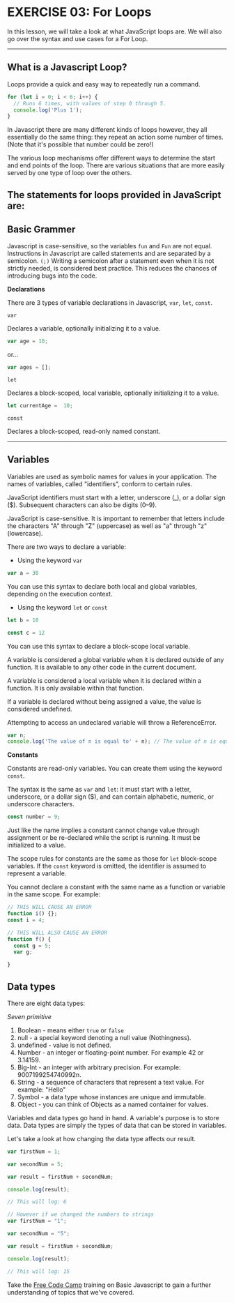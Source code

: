# EXERCISE 03: For Loops

In this lesson, we will take a look at what JavaScript loops are. We will also go over the syntax and use cases for a For Loop.

---

## What is a Javascript Loop?

Loops provide a quick and easy way to repeatedly run a command.

```javascript
for (let i = 0; i < 6; i++) {
  // Runs 6 times, with values of step 0 through 5.
  console.log('Plus 1');
}

```
In Javascript there are many different kinds of loops however, they all essentially do the same thing: they repeat an action some number of times. (Note that it's possible that number could be zero!)

The various loop mechanisms offer different ways to determine the start and end points of the loop. There are various situations that are more easily served by one type of loop over the others.

The statements for loops provided in JavaScript are:
---

## Basic Grammer

Javascript is case-sensitive, so the variables `fun` and `Fun` are not equal. Instructions in Javascript are called statements and are separated by a semicolon. `(;)`
Writing a semicolon after a statement even when it is not strictly needed, is considered best practice. This reduces the chances of introducing bugs into the code.

**Declarations**

There are 3 types of variable declarations in Javascript, `var`, `let`, `const`.

`var`

Declares a variable, optionally initializing it to a value.

```js
var age = 10;
```
or...

```js
var ages = [];
```

`let`

Declares a block-scoped, local variable, optionally initializing it to a value.

```js
let currentAge =  10;
```

`const`

Declares a block-scoped, read-only named constant.

---

## Variables

Variables are used as symbolic names for values in your application. The names of variables, called "identifiers", conform to certain rules.

JavaScript identifiers must start with a letter, underscore (_), or a dollar sign ($). Subsequent characters can also be digits (0–9).

JavaScript is case-sensitive. It is important to remember that letters include the characters "A" through "Z" (uppercase) as well as "a" through "z" (lowercase).


There are two ways to declare a variable:

-  Using the keyword `var`

```js
var a = 30
```
You can use this syntax to declare both local and global variables, depending on the execution context.


-  Using the keyword `let` or `const`

```js
let b = 10

const c = 12
```

You can use this syntax to declare a block-scope local variable.

A variable is considered a global variable when it is declared outside of any function. It is available to any other code in the current document.

A variable is considered a local variable when it is declared within a function. It is only available within that function.


If a variable is declared without being assigned a value, the value is considered undefined.

Attempting to access an undeclared variable will throw a ReferenceError. 

```js
var n;
console.log('The value of n is equal to' + n); // The value of n is equal to undefined
```

**Constants**

Constants are read-only variables. You can create them using the keyword `const`.

The syntax is the same as `var` and `let`: it must start with a letter, underscore, or a dollar sign ($), and can contain alphabetic, numeric, or underscore characters.

```js
const number = 9;
```

Just like the name implies a constant cannot change value through assignment or be re-declared while the script is running. It must be initialized to a value.

The scope rules for constants are the same as those for `let` block-scope variables. If the   `const` keyword is omitted, the identifier is assumed to represent a variable.

You cannot declare a constant with the same name as a function or variable in the same scope. For example:

```js
// THIS WILL CAUSE AN ERROR
function i() {};
const i = 4;

// THIS WILL ALSO CAUSE AN ERROR
function f() {
  const g = 5;
  var g;

}

```

## Data types

There are eight data types:

*Seven primitive*

1. Boolean -  means either `true` or `false`
2. null - a special keyword denoting a null value (Nothingness).
3. undefined - value is not defined.
4. Number - an integer or floating-point number. For example 42 or 3.14159.
5. Big-Int - an integer with arbitrary precision. For example: 9007199254740992n.
6. String - a sequence of characters that represent a text value. For example: "Hello"
7. Symbol -  a data type whose instances are unique and immutable.
8. Object - you can think of Objects as a named container for values.


Variables and data types go hand in hand. A variable's purpose is to store data. Data types are simply the types of data that can be stored in variables.

Let's take a look at how changing the data type affects our result.

```js
var firstNum = 1;

var secondNum = 5;

var result = firstNum + secondNum;

console.log(result);

// This will log: 6
```

```js
// However if we changed the numbers to strings
var firstNum = "1";

var secondNum = "5";

var result = firstNum + secondNum;

console.log(result);

// This will log: 15
```

Take the [Free Code Camp](https://www.freecodecamp.org/learn/javascript-algorithms-and-data-structures/) training on Basic Javascript to gain a further understanding of topics that we've covered.
